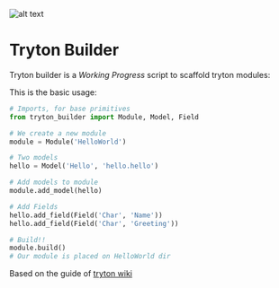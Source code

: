 ![alt text](https://raw.github.com/joac/fugue/master/data/logo.png "Logo")

# Tryton Builder

Tryton builder is a *Working Progress* script to scaffold tryton modules:

This is the basic usage:

```python
# Imports, for base primitives
from tryton_builder import Module, Model, Field

# We create a new module
module = Module('HelloWorld')

# Two models
hello = Model('Hello', 'hello.hello')

# Add models to module
module.add_model(hello)

# Add Fields
hello.add_field(Field('Char', 'Name'))
hello.add_field(Field('Char', 'Greeting'))

# Build!!
module.build()
# Our module is placed on HelloWorld dir
```

Based on the guide of [tryton wiki](http://code.google.com/p/tryton/wiki/HelloWorld)



